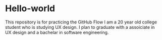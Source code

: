 # Hello-world
This repository is for practicing the GitHub Flow
I am a 20 year old college student who is studying UX design. I plan to graduate with a assoiciate in UX design and a bachelar in software engineering.
